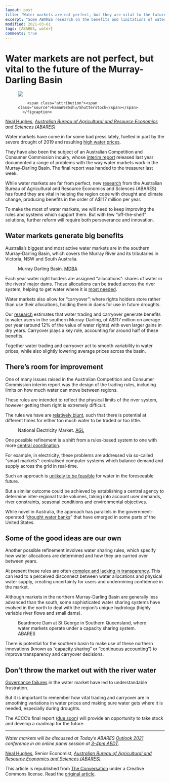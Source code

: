 ```yaml
---
layout: post
title: "Water markets are not perfect, but they are vital to the future of the Murray-Darling Basin"
excerpt: "Some ABARES research on the benefits and limitations of water markets"
modified: 2021-03-01
tags: [ABARES, water]
comments: true
---
```


<h1 class="legacy">Water markets are not perfect, but vital to the future of the Murray-Darling Basin</h1>

  <figure>
    <img src="https://images.theconversation.com/files/386822/original/file-20210227-13-1jrvbwx.jpg?ixlib=rb-1.1.0&rect=155%2C257%2C3838%2C2281&q=45&auto=format&w=754&fit=clip" />
      <figcaption>
        
        <span class="attribution"><span class="source">kaman985shu/Shutterstock</span></span>
      </figcaption>
  </figure>

<span><a href="https://theconversation.com/profiles/neal-hughes-360453">Neal Hughes</a>, <em><a href="https://theconversation.com/institutions/australian-bureau-of-agricultural-and-resource-economics-and-sciences-abares-3697">Australian Bureau of Agricultural and Resource Economics and Sciences (ABARES)</a></em></span>

<p>Water markets have come in for some bad press lately, fuelled in part by the severe drought of 2019 and resulting <a href="https://theconversation.com/drought-and-climate-change-are-driving-high-water-prices-in-the-murray-darling-basin-119993">high water prices</a>.</p>

<p>They have also been the subject of an Australian Competition and Consumer Commission inquiry, whose <a href="https://www.accc.gov.au/focus-areas/inquiries-ongoing/murray-darling-basin-water-markets-inquiry/interim-report">interim report</a> released last year documented a range of problems with the way water markets work in the Murray-Darling Basin. The final report was handed to the treasurer last week.</p>

<p>While water markets are far from perfect, new <a href="https://www.agriculture.gov.au/abares/research-topics/working-papers/model-spatial-inter-temporal-water-trade-southern-mdb">research</a> from the Australian Bureau of Agricultural and Resource Economics and Sciences (ABARES) has found they are vital in helping the region cope with drought and climate change, producing benefits in the order of A$117 million per year. </p>

<p>To make the most of water markets, we will need to keep improving the rules and systems which support them. But with few “off-the-shelf” solutions, further reform will require both perseverance and innovation.</p>

<h2>Water markets generate big benefits</h2>

<p>Australia’s biggest and most active water markets are in the southern Murray-Darling Basin, which covers the Murray River and its tributaries in Victoria, NSW and South Australia. </p>

<figure class="align-right zoomable">
            <a href="https://images.theconversation.com/files/386839/original/file-20210228-15-fit7fn.jpg?ixlib=rb-1.1.0&amp;q=45&amp;auto=format&amp;w=1000&amp;fit=clip"><img alt="" src="https://images.theconversation.com/files/386839/original/file-20210228-15-fit7fn.jpg?ixlib=rb-1.1.0&amp;q=45&amp;auto=format&amp;w=237&amp;fit=clip" srcset="https://images.theconversation.com/files/386839/original/file-20210228-15-fit7fn.jpg?ixlib=rb-1.1.0&amp;q=45&amp;auto=format&amp;w=600&amp;h=972&amp;fit=crop&amp;dpr=1 600w, https://images.theconversation.com/files/386839/original/file-20210228-15-fit7fn.jpg?ixlib=rb-1.1.0&amp;q=30&amp;auto=format&amp;w=600&amp;h=972&amp;fit=crop&amp;dpr=2 1200w, https://images.theconversation.com/files/386839/original/file-20210228-15-fit7fn.jpg?ixlib=rb-1.1.0&amp;q=15&amp;auto=format&amp;w=600&amp;h=972&amp;fit=crop&amp;dpr=3 1800w, https://images.theconversation.com/files/386839/original/file-20210228-15-fit7fn.jpg?ixlib=rb-1.1.0&amp;q=45&amp;auto=format&amp;w=754&amp;h=1221&amp;fit=crop&amp;dpr=1 754w, https://images.theconversation.com/files/386839/original/file-20210228-15-fit7fn.jpg?ixlib=rb-1.1.0&amp;q=30&amp;auto=format&amp;w=754&amp;h=1221&amp;fit=crop&amp;dpr=2 1508w, https://images.theconversation.com/files/386839/original/file-20210228-15-fit7fn.jpg?ixlib=rb-1.1.0&amp;q=15&amp;auto=format&amp;w=754&amp;h=1221&amp;fit=crop&amp;dpr=3 2262w" sizes="(min-width: 1466px) 754px, (max-width: 599px) 100vw, (min-width: 600px) 600px, 237px"></a>
            <figcaption>
              <span class="caption">Murray Darling Basin.</span>
              <span class="attribution"><a class="source" href="https://www.mdba.gov.au/water-management/managing-water/water-markets-trade">MDBA</a></span>
            </figcaption>
          </figure>

<p>Each year water right holders are assigned “allocations”: shares of  water in the rivers’ major dams. These allocations can be traded across the river system, helping to get water where it is <a href="http://www.agriculture.gov.au/abares/publications/insights/snapshot-of-australian-water-markets#australian--water-markets-why-where-who-and-how">most needed</a>.</p>

<p>Water markets also allow for “carryover”: where rights holders store rather than use their allocations, holding them in dams for use in future droughts. </p>

<p>Our <a href="https://www.agriculture.gov.au/abares/research-topics/working-papers/model-spatial-inter-temporal-water-trade-southern-mdb">research</a> estimates that water trading and carryover generate benefits to water users in the southern Murray-Darling, of A$117 million on average per year (around 12% of the value of water rights) with even larger gains in dry years. Carryover plays a key role, accounting for around half of these benefits. </p>

<p>Together water trading and carryover act to smooth variability in water prices, while also slightly lowering average prices across the basin. </p>

<h2>There’s room for improvement</h2>

<p>One of many issues raised in the Australian Competition and Consumer Commission interim report was the design of the trading rules, including limits on how much water can move between regions. </p>

<p>These rules are intended to reflect the physical limits of the river system, however getting them right is extremely difficult. </p>

<p>The rules we have are <a href="https://www.accc.gov.au/focus-areas/inquiries-ongoing/murray-darling-basin-water-markets-inquiry/interim-report">relatively blunt</a>, such that there is potential at different times for either too much water to be traded or too little.</p>

<figure class="align-right zoomable">
            <a href="https://images.theconversation.com/files/386836/original/file-20210228-13-1jggh3f.jpg?ixlib=rb-1.1.0&amp;q=45&amp;auto=format&amp;w=1000&amp;fit=clip"><img alt="" src="https://images.theconversation.com/files/386836/original/file-20210228-13-1jggh3f.jpg?ixlib=rb-1.1.0&amp;q=45&amp;auto=format&amp;w=237&amp;fit=clip" srcset="https://images.theconversation.com/files/386836/original/file-20210228-13-1jggh3f.jpg?ixlib=rb-1.1.0&amp;q=45&amp;auto=format&amp;w=600&amp;h=970&amp;fit=crop&amp;dpr=1 600w, https://images.theconversation.com/files/386836/original/file-20210228-13-1jggh3f.jpg?ixlib=rb-1.1.0&amp;q=30&amp;auto=format&amp;w=600&amp;h=970&amp;fit=crop&amp;dpr=2 1200w, https://images.theconversation.com/files/386836/original/file-20210228-13-1jggh3f.jpg?ixlib=rb-1.1.0&amp;q=15&amp;auto=format&amp;w=600&amp;h=970&amp;fit=crop&amp;dpr=3 1800w, https://images.theconversation.com/files/386836/original/file-20210228-13-1jggh3f.jpg?ixlib=rb-1.1.0&amp;q=45&amp;auto=format&amp;w=754&amp;h=1218&amp;fit=crop&amp;dpr=1 754w, https://images.theconversation.com/files/386836/original/file-20210228-13-1jggh3f.jpg?ixlib=rb-1.1.0&amp;q=30&amp;auto=format&amp;w=754&amp;h=1218&amp;fit=crop&amp;dpr=2 1508w, https://images.theconversation.com/files/386836/original/file-20210228-13-1jggh3f.jpg?ixlib=rb-1.1.0&amp;q=15&amp;auto=format&amp;w=754&amp;h=1218&amp;fit=crop&amp;dpr=3 2262w" sizes="(min-width: 1466px) 754px, (max-width: 599px) 100vw, (min-width: 600px) 600px, 237px"></a>
            <figcaption>
              <span class="caption">National Electricity Market.</span>
              <span class="attribution"><a class="source" href="https://thehub.agl.com.au/articles/2019/05/explainer-the-national-electricity-market">AGL</a></span>
            </figcaption>
          </figure>

<p>One possible refinement is a shift from a rules-based system to one with more  <a href="https://www.accc.gov.au/system/files/ABARES.pdf">central coordination</a>.</p>

<p>For example, in electricity, these problems are addressed via so-called “smart markets”: centralised computer systems which balance demand and supply across the grid in real-time. </p>

<p>Such an approach is <a href="https://www.accc.gov.au/system/files/ABARES.pdf">unlikely to be feasible</a> for water in the foreseeable future. </p>

<p>But a similar outcome could be achieved by establishing a central agency to determine inter-regional trade volumes, taking into account user demands, river constraints, seasonal conditions and environmental objectives. </p>

<p>While novel in Australia, the approach has parallels in the government-operated “<a href="https://www.innovations.harvard.edu/california-drought-water-bank">drought water banks</a>” that have emerged in some parts of the United States.</p>

<h2>Some of the good ideas are our own</h2>

<p>Another possible refinement involves water sharing rules, which specify how water allocations are determined and how they are carried over between years. </p>

<p>At present these rules are often <a href="https://www.accc.gov.au/system/files/ABARES.pdf">complex and lacking in transparency</a>. This can lead to a perceived disconnect between water allocations and physical water supply, creating uncertainty for users and undermining confidence in the market.</p>

<p>Although markets in the northern Murray-Darling Basin are generally less advanced than the south, some sophisticated water sharing systems have evolved in the north to deal with the region’s unique hydrology (highly variable river flows and small dams).</p>

<figure class="align-center ">
            <img alt="" src="https://images.theconversation.com/files/386895/original/file-20210301-23-3ixon4.jpg?ixlib=rb-1.1.0&amp;q=45&amp;auto=format&amp;w=754&amp;fit=clip" srcset="https://images.theconversation.com/files/386895/original/file-20210301-23-3ixon4.jpg?ixlib=rb-1.1.0&amp;q=45&amp;auto=format&amp;w=600&amp;h=323&amp;fit=crop&amp;dpr=1 600w, https://images.theconversation.com/files/386895/original/file-20210301-23-3ixon4.jpg?ixlib=rb-1.1.0&amp;q=30&amp;auto=format&amp;w=600&amp;h=323&amp;fit=crop&amp;dpr=2 1200w, https://images.theconversation.com/files/386895/original/file-20210301-23-3ixon4.jpg?ixlib=rb-1.1.0&amp;q=15&amp;auto=format&amp;w=600&amp;h=323&amp;fit=crop&amp;dpr=3 1800w, https://images.theconversation.com/files/386895/original/file-20210301-23-3ixon4.jpg?ixlib=rb-1.1.0&amp;q=45&amp;auto=format&amp;w=754&amp;h=406&amp;fit=crop&amp;dpr=1 754w, https://images.theconversation.com/files/386895/original/file-20210301-23-3ixon4.jpg?ixlib=rb-1.1.0&amp;q=30&amp;auto=format&amp;w=754&amp;h=406&amp;fit=crop&amp;dpr=2 1508w, https://images.theconversation.com/files/386895/original/file-20210301-23-3ixon4.jpg?ixlib=rb-1.1.0&amp;q=15&amp;auto=format&amp;w=754&amp;h=406&amp;fit=crop&amp;dpr=3 2262w" sizes="(min-width: 1466px) 754px, (max-width: 599px) 100vw, (min-width: 600px) 600px, 237px">
            <figcaption>
              <span class="caption">Beardmore Dam at St George in Southern Queensland, where water markets operate under a capacity sharing system.</span>
              <span class="attribution"><span class="source">ABARES</span></span>
            </figcaption>
          </figure>

<p>There is potential for the southern basin to make use of these northern innovations (known as “<a href="https://daff.ent.sirsidynix.net.au/client/en_AU/search/asset/1027337/1">capacity sharing</a>” or “<a href="https://daff.ent.sirsidynix.net.au/client/en_AU/search/asset/1027337/1">continuous accounting</a>”) to improve transparency and carryover decisions.</p>

<h2>Don’t throw the market out with the river water</h2>

<p><a href="https://www.accc.gov.au/focus-areas/inquiries-ongoing/murray-darling-basin-water-markets-inquiry/interim-report">Governance failures</a> in the water market have led to understandable frustration. </p>

<p>But it is important to remember how vital trading and carryover are in smoothing variations in water prices and making sure water gets where it is needed, especially during droughts.</p>

<p>The ACCC’s final report (<a href="https://www.accc.gov.au/focus-areas/inquiries-ongoing/murray-darling-basin-water-markets-inquiry/final-report">due soon</a>) will provide an opportunity to take stock and develop a roadmap for the future.</p>

<hr>

<p><em>Water markets will be discussed at Today’s ABARES <a href="https://www.agriculture.gov.au/abares/outlook">Outlook 2021</a> conference in an online panel session at <a href="https://www.agriculture.gov.au/abares/outlook/program">3-4pm AEDT</a>.</em><!-- Below is The Conversation's page counter tag. Please DO NOT REMOVE. --><img src="https://counter.theconversation.com/content/155880/count.gif?distributor=republish-lightbox-basic" alt="The Conversation" width="1" height="1" style="border: none !important; box-shadow: none !important; margin: 0 !important; max-height: 1px !important; max-width: 1px !important; min-height: 1px !important; min-width: 1px !important; opacity: 0 !important; outline: none !important; padding: 0 !important; text-shadow: none !important" /><!-- End of code. If you don't see any code above, please get new code from the Advanced tab after you click the republish button. The page counter does not collect any personal data. More info: https://theconversation.com/republishing-guidelines --></p>

<p><span><a href="https://theconversation.com/profiles/neal-hughes-360453">Neal Hughes</a>, Senior Economist, <em><a href="https://theconversation.com/institutions/australian-bureau-of-agricultural-and-resource-economics-and-sciences-abares-3697">Australian Bureau of Agricultural and Resource Economics and Sciences (ABARES)</a></em></span></p>

<p>This article is republished from <a href="https://theconversation.com">The Conversation</a> under a Creative Commons license. Read the <a href="https://theconversation.com/water-markets-are-not-perfect-but-vital-to-the-future-of-the-murray-darling-basin-155880">original article</a>.</p>


